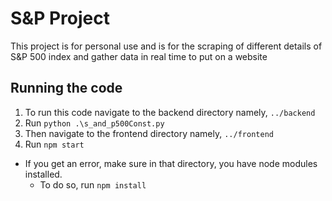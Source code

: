 # S&P Project
This project is for personal use and is for the scraping of different details of S&P 500 index and gather data in real time to put on a website

## Running the code
1. To run this code navigate to the backend directory namely,
   `../backend`
2. Run `python .\s_and_p500Const.py`
3. Then navigate to the frontend directory namely,
   `../frontend`
4. Run `npm start`
  - If you get an error, make sure in that directory, you have node modules installed.
    - To do so, run `npm install`
